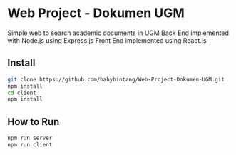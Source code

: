 # Web Project - Dokumen UGM
Simple web to search academic documents in UGM
Back End implemented with Node.js using Express.js
Front End implemented using React.js

## Install
```bash
git clone https://github.com/bahybintang/Web-Project-Dokumen-UGM.git
npm install
cd client
npm install
```

## How to Run
```bash
npm run server
npm run client
```
